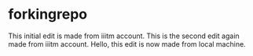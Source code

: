 # forkingrepo
This initial edit is made from iiitm account.
This is the second edit again made from iiitm account.
Hello, this edit is now made from local machine.
